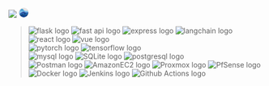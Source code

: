  
<!-- ![ga111o github stats](https://github-readme-stats.vercel.app/api?username=ga111o&line_height=20&show_icons=true&theme=dracula) -->

<!-- [![ga111o top languages](https://github-readme-stats.vercel.app/api/top-langs/?username=ga111o&layout=compact)](https://github.com/ga111o/github-readme-stats) -->
<!-- <img src="./img/neofetch.png" style="border-radius:15px; height:165px" /> -->

<!-- <hr/> -->

<br/>

[![](https://hits.seeyoufarm.com/api/count/incr/badge.svg?url=https%3A%2F%2Fgithub.com%2Fga111o&count_bg=%23602002&title_bg=%23EA4F05&title=GitHub&edge_flat=false)](https://hits.seeyoufarm.com)
<a href="https://rateyourmusic.com/~ga11o">
<img src="./img/rym.png" alt="rateyourmusic.com linked icon" style="width:20px;" />
</a>


  > ![flask logo](https://img.shields.io/badge/Flask-00599C?style=flat&logo=flask&logoColor=white) ![fast api logo](https://img.shields.io/badge/FastAPI-009688?style=flat&logo=fastapi&logoColor=white) ![express logo](https://img.shields.io/badge/express-000000?style=flat&logo=express&logoColor=white) ![langchain logo](https://img.shields.io/badge/LangChain-1C3C3C?style=flat&logo=langchain&logoColor=white) ![react logo](https://img.shields.io/badge/React-61DAFB?style=flat&logo=react&logoColor=white) ![vue logo](https://img.shields.io/badge/Vue-4FC08D?style=flat&logo=vuedotjs&logoColor=white) <br /> ![pytorch logo](https://img.shields.io/badge/PyTorch-EE4C2C?style=flat&logo=pytorch&logoColor=white) ![tensorflow logo](https://img.shields.io/badge/TensorFlow-FF6F00?style=flat&logo=tensorflow&logoColor=white)<br/> ![mysql logo](https://img.shields.io/badge/MySQL-4479A1?style=flat&logo=mysql&logoColor=white) ![SQLite logo](https://img.shields.io/badge/SQLite-003B57?style=flat&logo=sqlite&logoColor=white) ![postgresql logo](https://img.shields.io/badge/PostgreSQL-4169E1?style=flat&logo=postgresql&logoColor=white) <br/> ![Postman logo](https://img.shields.io/badge/Postman-FF6C37?style=flat&logo=postman&logoColor=white) ![AmazonEC2 logo](https://img.shields.io/badge/AmazonEC2-FF9900?style=flat&logo=amazonec2&logoColor=white) ![Proxmox logo](https://img.shields.io/badge/Proxmox-E57000?style=flat&logo=proxmox&logoColor=white) ![PfSense logo](https://img.shields.io/badge/PfSense-212121?style=flat&logo=pfSense&logoColor=white) ![Docker logo](https://img.shields.io/badge/Docker-2496ED?style=flat&logo=docker&logoColor=white) ![Jenkins logo](https://img.shields.io/badge/Jenkins-D24939?style=flat&logo=jenkins&logoColor=white) ![Github Actions logo](https://img.shields.io/badge/GithubActions-2088FF?style=flat&logo=githubactions&logoColor=white)


